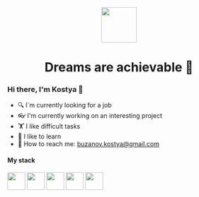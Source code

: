 <div>
  <div id="header" align="center">
    <img src="https://media.giphy.com/media/iIZO5d4IfSa0nkyLju/giphy.gif" width="80"/>
    <h1>Dreams are achievable &#129310</h1>
  </div>
  <div>
    <h3>Hi there, I'm Kostya &#128075</h3>
    <ul>
      <li>&#128269 I`m currently looking for a job</li>  
      <li>&#128083 I'm currently working on an interesting project</li>  
      <li>&#127947 I like difficult tasks</li>  
      <li>&#128214 I like to learn</li>
      <li>&#128231 How to reach me: <a href="mailto:buzanov.kostya@gmail.com">buzanov.kostya@gmail.com</a></li>
    </ul>
    <h4>My stack</h4>
    <div>
      <img src="https://cdn.pixabay.com/photo/2015/04/23/17/41/javascript-736401_960_720.png" width="40"/>  
      <span>    </span>
      <img src="https://encrypted-tbn0.gstatic.com/images?q=tbn:ANd9GcSdQV1cIpb33fBK5EvEbDwHbxicUe-Z8HrkBQ&usqp=CAU" width="40"/>
      <span>    </span>
      <img src="https://upload.wikimedia.org/wikipedia/commons/3/3d/CSS.3.svg" width="40"/>  
      <span>    </span>
      <img src="https://encrypted-tbn0.gstatic.com/images?q=tbn:ANd9GcQLiYazU-xN5ojc8QKE4dkDxmaHpw91yDpnCOuQblE4Qxl9As0klk4npAfpn1Bumj0flks&usqp=CAU" width="40"/>  
      <span>    </span>
      <img src="https://www.techwell.com/sites/default/files/stories/images/cropped_teasers/Beth%20Romanik/2019/node-js-tutorial.png" width="40"/>  
    </div>
  </div>
</div>

